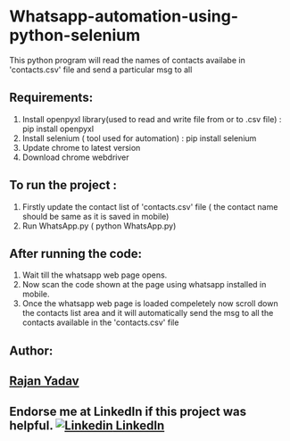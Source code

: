 # Whatsapp-automation-using-python-selenium
This python program will read the names of contacts availabe in 'contacts.csv' file and send a particular msg to all

## Requirements:
1. Install openpyxl library(used to read and write file from or to .csv file) : pip install openpyxl
2. Install selenium ( tool used for automation) : pip install selenium
2. Update chrome to latest version
3. Download chrome webdriver

## To run the project : 
1. Firstly update the contact list of 'contacts.csv' file ( the contact name should be same as it is saved in mobile)
2. Run WhatsApp.py  ( python WhatsApp.py)

## After running the code:
1. Wait till the whatsapp web page opens.
2. Now scan the code shown at the page using whatsapp installed in mobile.
3. Once the whatsapp web page is loaded compeletely now scroll down the contacts list area and it will automatically send the msg to all the contacts available in the 'contacts.csv' file

## Author:
## <a href="http://rajanyadav.me/">Rajan Yadav</a>

## Endorse me at LinkedIn if this project was helpful. [![Linkedin](https://i.stack.imgur.com/gVE0j.png) LinkedIn](https://www.linkedin.com/in/rajanyadav857/)